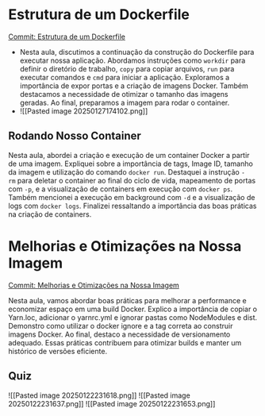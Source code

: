 # Estrutura de um Dockerfile

[Commit: Estrutura de um Dockerfile](https://github.com/rocketseat-education/devops-docker-containers/commit/0f8c46d5dcadcc8088a2f6a5262be3bc5a7d2557)

- Nesta aula, discutimos a continuação da construção do Dockerfile para executar nossa aplicação. Abordamos instruções como `workdir` para definir o diretório de trabalho, `copy` para copiar arquivos, `run` para executar comandos e `cmd` para iniciar a aplicação. Exploramos a importância de expor portas e a criação de imagens Docker. Também destacamos a necessidade de otimizar o tamanho das imagens geradas. Ao final, preparamos a imagem para rodar o container.
- ![[Pasted image 20250127174102.png]]

## Rodando Nosso Container

Nesta aula, abordei a criação e execução de um container Docker a partir de uma imagem. Expliquei sobre a importância de tags, Image ID, tamanho da imagem e utilização do comando `docker run`. Destaquei a instrução `-rm` para deletar o container ao final do ciclo de vida, mapeamento de portas com `-p`, e a visualização de containers em execução com `docker ps`. Também mencionei a execução em background com `-d` e a visualização de logs com `docker logs`. Finalizei ressaltando a importância das boas práticas na criação de containers.

# Melhorias e Otimizações na Nossa Imagem
 
[Commit: Melhorias e Otimizações na Nossa Imagem](https://github.com/rocketseat-education/devops-docker-containers/commit/7e635ed090972147fc5f0fa6c8663dbf052e89c7)

Nesta aula, vamos abordar boas práticas para melhorar a performance e economizar espaço em uma build Docker. Explico a importância de copiar o Yarn.loc, adicionar o yarnrc.yml e ignorar pastas como NodeModules e dist. Demonstro como utilizar o docker ignore e a tag correta ao construir imagens Docker. Ao final, destaco a necessidade de versionamento adequado. Essas práticas contribuem para otimizar builds e manter um histórico de versões eficiente.

## Quiz
![[Pasted image 20250122231618.png]]
![[Pasted image 20250122231637.png]]
![[Pasted image 20250122231653.png]]
